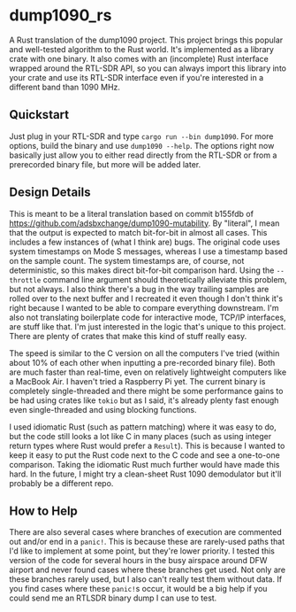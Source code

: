 # dump1090_rs
A Rust translation of the dump1090 project.  This project brings this popular and well-tested algorithm to the Rust world.  It's implemented as a library crate with one binary.  It also comes with an (incomplete) Rust interface wrapped around the RTL-SDR API, so you can always import this library into your crate and use its RTL-SDR interface even if you're interested in a different band than 1090 MHz.

## Quickstart
Just plug in your RTL-SDR and type `cargo run --bin dump1090`.  For more options, build the binary and use `dump1090 --help`.  The options right now basically just allow you to either read directly from the RTL-SDR or from a prerecorded binary file, but more will be added later.

## Design Details
This is meant to be a literal translation based on commit b155fdb of https://github.com/adsbxchange/dump1090-mutability.  By "literal", I mean that the output is expected to match bit-for-bit in almost all cases.  This includes a few instances of (what I think are) bugs.  The original code uses system timestamps on Mode S messages, whereas I use a timestamp based on the sample count.  The system timestamps are, of course, not deterministic, so this makes direct bit-for-bit comparison hard.  Using the `--throttle` command line argument should theoretically alleviate this problem, but not always.  I also think there's a bug in the way trailing samples are rolled over to the next buffer and I recreated it even though I don't think it's right because I wanted to be able to compare everything downstream.  I'm also not translating boilerplate code for interactive mode, TCP/IP interfaces, are stuff like that.  I'm just interested in the logic that's unique to this project.  There are plenty of crates that make this kind of stuff really easy.

The speed is similar to the C version on all the computers I've tried (within about 10% of each other when inputting a pre-recorded binary file).  Both are much faster than real-time, even on relatively lightweight computers like a MacBook Air.  I haven't tried a Raspberry Pi yet.  The current binary is completely single-threaded and there might be some performance gains to be had using crates like `tokio` but as I said, it's already plenty fast enough even single-threaded and using blocking functions.

I used idiomatic Rust (such as pattern matching) where it was easy to do, but the code still looks a lot like C in many places (such as using integer return types where Rust would prefer a `Result`).  This is because I wanted to keep it easy to put the Rust code next to the C code and see a one-to-one comparison.  Taking the idiomatic Rust much further would have made this hard.  In the future, I might try a clean-sheet Rust 1090 demodulator but it'll probably be a different repo.

## How to Help
There are also several cases where branches of execution are commented out and/or end in a `panic!`.  This is because these are rarely-used paths that I'd like to implement at some point, but they're lower priority.  I tested this version of the code for several hours in the busy airspace around DFW airport and never found cases where these branches get used.  Not only are these branches rarely used, but I also can't really test them without data.  If you find cases where these `panic!`s occur, it would be a big help if you could send me an RTLSDR binary dump I can use to test.
